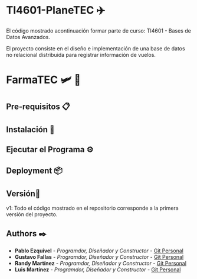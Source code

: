 # TI4601-PlaneTEC ✈️

El código mostrado acontinuación formar parte de curso: TI4601 - Bases de Datos Avanzados.

El proyecto consiste en el diseño e implementación de una base de datos no relacional distribuida para registrar información de vuelos.

# FarmaTEC 🛩 💺

## Pre-requisitos 📋

## Instalación 🔧

## Ejecutar el Programa ⚙️

## Deployment 📦

## Versión📌

v1: Todo el código mostrado en el repositorio corresponde a la primera versión del proyecto.

## Authors ✒️

- **Pablo Ezquivel** - _Programdor, Diseñador y Constructor_ - [Git Personal](https://github.com/Chanchus)
- **Gustavo Fallas** - _Programdor, Diseñador y Constructor_ - [Git Personal](https://github.com/luisjo81)
- **Randy Martínez** - _Programdor, Diseñador y Constructor_ - [Git Personal](https://github.com/randyma01)
- **Luis Martínez** - _Programdor, Diseñador y Constructor_ - [Git Personal](https://github.com/randyma01)
